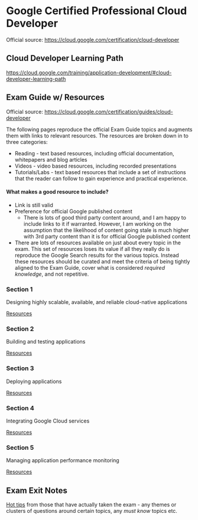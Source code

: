 # Google Certified Professional Cloud Developer

Official source: https://cloud.google.com/certification/cloud-developer

## Cloud Developer Learning Path

https://cloud.google.com/training/application-development/#cloud-developer-learning-path

## Exam Guide w/ Resources

Official source: https://cloud.google.com/certification/guides/cloud-developer

The following pages reproduce the official Exam Guide topics and augments them with links to relevant resources. The resources are broken down in to three categories:

* Reading - text based resources, including official documentation, whitepapers and blog articles
* Videos - video based resources, including recorded presentations
* Tutorials/Labs - text based resources that include a set of instructions that the reader can follow to gain experience and practical experience.

#### What makes a good resource to include?

* Link is still valid
* Preference for official Google published content
    * There is lots of good third party content around, and I am happy to include links to it if warranted. However, I am working on the assumption that the likelihood of content going stale is much higher with 3rd party content than it is for official Google published content
* There are lots of resources available on just about every topic in the exam. This set of resources loses its value if all they really do is reproduce the Google Search results for the various topics. Instead these resources should be curated and meet the criteria of being tightly aligned to the Exam Guide, cover what is considered *required knowledge*, and not repetitive.

### Section 1
Designing highly scalable, available, and reliable cloud-native applications

[Resources](./exam-guide/section-1.md)

### Section 2
Building and testing applications

[Resources](./exam-guide/section-2.md)

### Section 3
Deploying applications

[Resources](./exam-guide/section-3.md)

### Section 4
Integrating Google Cloud services

[Resources](./exam-guide/section-4.md)

### Section 5
Managing application performance monitoring

[Resources](./exam-guide/section-5.md)

## Exam Exit Notes

[Hot tips](./exit-notes.md) from those that have actually taken the exam - any themes or clusters of questions around certain topics, any *must know* topics etc.
